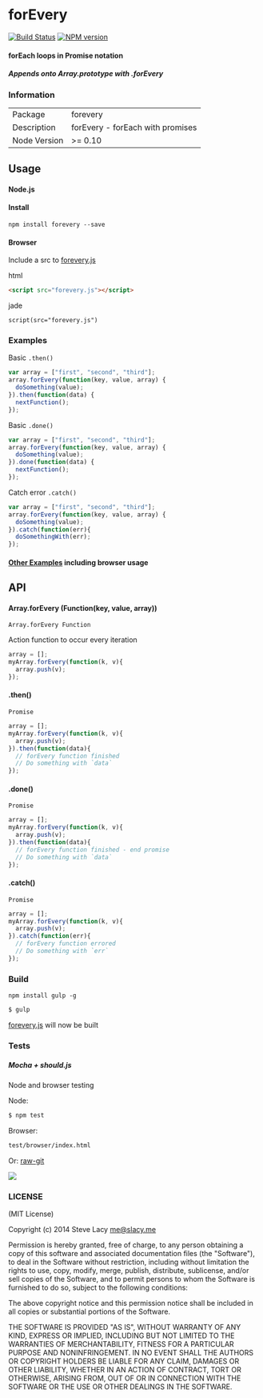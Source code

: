 # forEvery
[![Build Status](https://travis-ci.org/stevelacy/forevery.png?branch=master)](https://travis-ci.org/stevelacy/forevery)
[![NPM version](https://badge.fury.io/js/forevery.png)](http://badge.fury.io/js/forevery)



#### forEach loops in Promise notation
##### Appends onto Array.prototype with .forEvery

### Information

<table>
<tr>
<td>Package</td><td>forevery</td>
</tr>
<tr>
<td>Description</td>
<td>forEvery - forEach with promises</td>
</tr>
<tr>
<td>Node Version</td>
<td>>= 0.10</td>
</tr>
</table>

## Usage

#### Node.js
#### Install
    npm install forevery --save

#### Browser
Include a src to [forevery.js](https://github.com/stevelacy/forevery/blob/master/forevery.js)

html
```html
<script src="forevery.js"></script>
```
jade
```jade
script(src="forevery.js")
```

### Examples

Basic `.then()`
```js
var array = ["first", "second", "third"];
array.forEvery(function(key, value, array) {
  doSomething(value);
}).then(function(data) {
  nextFunction();
});
```

Basic `.done()`
```js
var array = ["first", "second", "third"];
array.forEvery(function(key, value, array) {
  doSomething(value);
}).done(function(data) {
  nextFunction();
});
```

Catch error `.catch()`
```js
var array = ["first", "second", "third"];
array.forEvery(function(key, value, array) {
  doSomething(value);
}).catch(function(err){
  doSomethingWith(err);
});

```
#### [Other Examples](https://github.com/stevelacy/forevery/tree/master/examples) including browser usage

## API

#### Array.forEvery (Function(key, value, array)) 
`Array.forEvery Function`

Action function to occur every iteration

```js
array = [];
myArray.forEvery(function(k, v){
  array.push(v);
});
```

#### .then()
`Promise`

```js
array = [];
myArray.forEvery(function(k, v){
  array.push(v);
}).then(function(data){
  // forEvery function finished
  // Do something with `data`
});
```

#### .done()
`Promise`

```js
array = [];
myArray.forEvery(function(k, v){
  array.push(v);
}).then(function(data){
  // forEvery function finished - end promise
  // Do something with `data`
});
```

#### .catch()
`Promise`

```js
array = [];
myArray.forEvery(function(k, v){
  array.push(v);
}).catch(function(err){
  // forEvery function errored
  // Do something with `err`
});
```

### Build

`npm install gulp -g`

```bash
$ gulp
```
[forevery.js](https://github.com/stevelacy/forevery/blob/master/forevery.js) will now be built


### Tests
##### Mocha + should.js
Node and browser testing

Node: 
```bash
$ npm test
```

Browser:
```bash 
test/browser/index.html
```
Or: [raw-git](https://rawgit.com/stevelacy/forevery/master/test/browser/index.html)

![](http://imgur.com/h5FXjk4.png)





### LICENSE

(MIT License)

Copyright (c) 2014 Steve Lacy <me@slacy.me>

Permission is hereby granted, free of charge, to any person obtaining
a copy of this software and associated documentation files (the
"Software"), to deal in the Software without restriction, including
without limitation the rights to use, copy, modify, merge, publish,
distribute, sublicense, and/or sell copies of the Software, and to
permit persons to whom the Software is furnished to do so, subject to
the following conditions:

The above copyright notice and this permission notice shall be
included in all copies or substantial portions of the Software.

THE SOFTWARE IS PROVIDED "AS IS", WITHOUT WARRANTY OF ANY KIND,
EXPRESS OR IMPLIED, INCLUDING BUT NOT LIMITED TO THE WARRANTIES OF
MERCHANTABILITY, FITNESS FOR A PARTICULAR PURPOSE AND
NONINFRINGEMENT. IN NO EVENT SHALL THE AUTHORS OR COPYRIGHT HOLDERS BE
LIABLE FOR ANY CLAIM, DAMAGES OR OTHER LIABILITY, WHETHER IN AN ACTION
OF CONTRACT, TORT OR OTHERWISE, ARISING FROM, OUT OF OR IN CONNECTION
WITH THE SOFTWARE OR THE USE OR OTHER DEALINGS IN THE SOFTWARE.